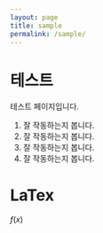 ```yaml
---
layout: page
title: sample
permalink: /sample/
---
```


# 테스트

테스트 페이지입니다.

1. 잘 작동하는지 봅니다.
2. 잘 작동하는지 봅니다.
3. 잘 작동하는지 봅니다.
4. 잘 작동하는지 봅니다.

# LaTex

$f(x)$

